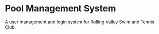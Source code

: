 # Pool Management System
A user management and login system for Rolling Valley Swim and Tennis Club.
